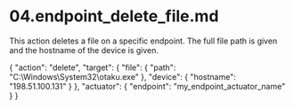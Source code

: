 # 04.endpoint_delete_file.md

This action deletes a file on a specific endpoint. The full file path is given and the hostname of the device is given.

{
  "action": "delete",
  "target": {
    "file": {
      "path": "C:\\Windows\\System32\\otaku.exe"
    },
    "device": {
      "hostname": "198.51.100.131"
    }
  },
  "actuator": {
    "endpoint": "my_endpoint_actuator_name"
  }
}

